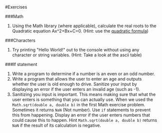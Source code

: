 #Exercises

###Math
1. Using the Math library (where applicable), calculate the real roots to the Quadratic equation Ax^2+Bx+C=0. 
(Hint: use the [quadratic formula](http://www.purplemath.com/modules/quadform.htm))

###Characters
1. Try printing "Hello World!" out to the console without using any character or string variables. (Hint: Take a look at the ascii table)

###If statement
1. Write a program to determine if a number is an even or an odd number. 
2. Write a program that allows the user to enter an age and outputs whether the user is old enough to drive. Sanitize your input by displaying an error if the user enters an invalid age (such as -1).
3. Sanitizing you input is important. This means making sure that what the user enters is something that you can actually use. When we used the `Math.sqrt(double a, double b)` in the first Math exercise problem. Sometimes it returns `NaN` (Not number). Use `if` statements to prevent this from happening. Display an error if the user enters numbers that could cause this to happen. Hint `Math.sqrt(double a, double b)` returns `NaN` if the result of its calculation is negative.
